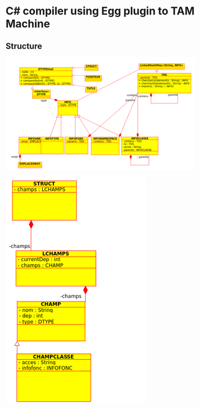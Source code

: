 # C# compiler using Egg plugin to TAM Machine

## Structure 

![UML1](https://github.com/exced/Compiler/blob/master/UML.png)

![UML2](https://github.com/exced/Compiler/blob/master/UMLSTRUCT.png)
